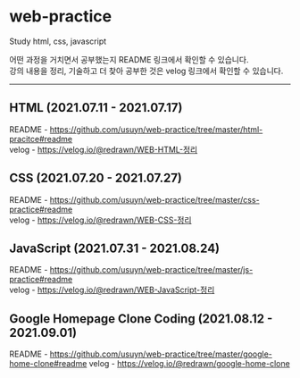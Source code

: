 # web-practice

Study html, css, javascript  

어떤 과정을 거치면서 공부했는지 README 링크에서 확인할 수 있습니다.   
강의 내용을 정리, 기술하고 더 찾아 공부한 것은 velog 링크에서 확인할 수 있습니다.

***

## HTML (2021.07.11 - 2021.07.17)

README - https://github.com/usuyn/web-practice/tree/master/html-pracitce#readme  
velog  - https://velog.io/@redrawn/WEB-HTML-정리

## CSS (2021.07.20 - 2021.07.27)

README - https://github.com/usuyn/web-practice/tree/master/css-practice#readme  
velog  - https://velog.io/@redrawn/WEB-CSS-정리

## JavaScript (2021.07.31 - 2021.08.24)

README - https://github.com/usuyn/web-practice/tree/master/js-practice#readme  
velog  - https://velog.io/@redrawn/WEB-JavaScript-정리

## Google Homepage Clone Coding (2021.08.12 - 2021.09.01)

README - https://github.com/usuyn/web-practice/tree/master/google-home-clone#readme
velog - https://velog.io/@redrawn/google-home-clone
